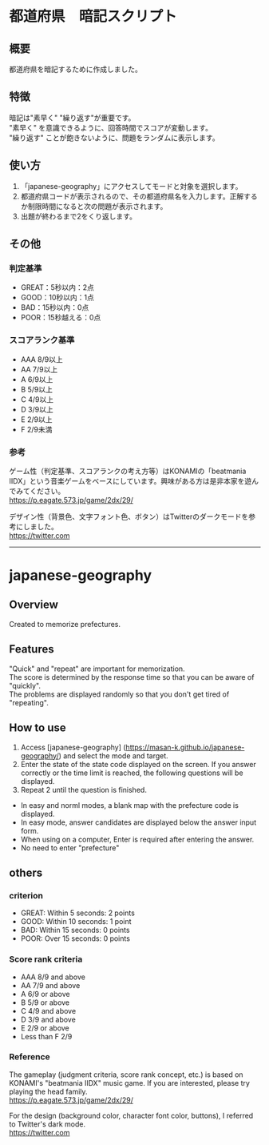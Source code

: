 # 都道府県　暗記スクリプト

## 概要
都道府県を暗記するために作成しました。

## 特徴
暗記は"素早く" "繰り返す"が重要です。<br>
"素早く" を意識できるように、回答時間でスコアが変動します。<br>
"繰り返す" ことが飽きないように、問題をランダムに表示します。<br>


## 使い方
1. 「japanese-geography」にアクセスしてモードと対象を選択します。
2. 都道府県コードが表示されるので、その都道府県名を入力します。正解するか制限時間になると次の問題が表示されます。
3. 出題が終わるまで2をくり返します。

## その他

### 判定基準
* GREAT：5秒以内：2点
* GOOD：10秒以内：1点
* BAD：15秒以内：0点
* POOR：15秒越える：0点

### スコアランク基準
* AAA  8/9以上
* AA 7/9以上
* A 6/9以上
* B 5/9以上
* C 4/9以上
* D 3/9以上
* E 2/9以上
* F 2/9未満

### 参考
ゲーム性（判定基準、スコアランクの考え方等）はKONAMIの「beatmania IIDX」という音楽ゲームをベースにしています。興味がある方は是非本家を遊んでみてください。<br>
https://p.eagate.573.jp/game/2dx/29/

デザイン性（背景色、文字フォント色、ボタン）はTwitterのダークモードを参考にしました。<br>
https://twitter.com

----

# japanese-geography


## Overview
Created to memorize prefectures.

## Features
"Quick" and "repeat" are important for memorization. <br>
The score is determined by the response time so that you can be aware of "quickly". <br>
The problems are displayed randomly so that you don't get tired of "repeating". <br>


## How to use
1. Access [japanese-geography] (https://masan-k.github.io/japanese-geography/) and select the mode and target.
2. Enter the state of the state code displayed on the screen. If you answer correctly or the time limit is reached, the following questions will be displayed.
3. Repeat 2 until the question is finished.


* In easy and norml modes, a blank map with the prefecture code is displayed.
* In easy mode, answer candidates are displayed below the answer input form.
* When using on a computer, Enter is required after entering the answer.
* No need to enter "prefecture"

## others

### criterion
* GREAT: Within 5 seconds: 2 points
* GOOD: Within 10 seconds: 1 point
* BAD: Within 15 seconds: 0 points
* POOR: Over 15 seconds: 0 points

### Score rank criteria
* AAA 8/9 and above
* AA 7/9 and above
* A 6/9 or above
* B 5/9 or above
* C 4/9 and above
* D 3/9 and above
* E 2/9 or above
* Less than F 2/9

### Reference
The gameplay (judgment criteria, score rank concept, etc.) is based on KONAMI's "beatmania IIDX" music game. If you are interested, please try playing the head family. <br>
https://p.eagate.573.jp/game/2dx/29/

For the design (background color, character font color, buttons), I referred to Twitter's dark mode. <br>
https://twitter.com
